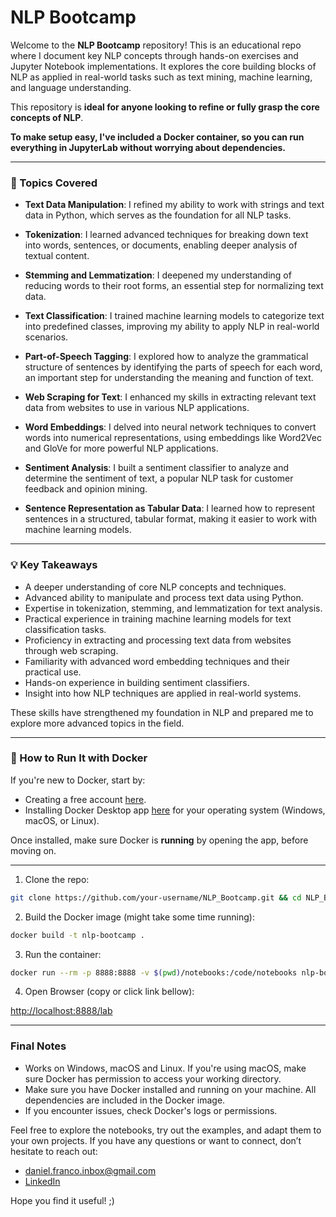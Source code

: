 # NLP Bootcamp

Welcome to the **NLP Bootcamp** repository! This is an educational repo where I document key NLP concepts through hands-on exercises and Jupyter Notebook implementations. It explores the core building blocks of NLP as applied in real-world tasks such as text mining, machine learning, and language understanding.

This repository is **ideal for anyone looking to refine or fully grasp the core concepts of NLP**.

**To make setup easy, I've included a Docker container, so you can run everything in JupyterLab without worrying about dependencies.**

---

### 📘 Topics Covered

- **Text Data Manipulation**: I refined my ability to work with strings and text data in Python, which serves as the foundation for all NLP tasks.
  
- **Tokenization**: I learned advanced techniques for breaking down text into words, sentences, or documents, enabling deeper analysis of textual content.

- **Stemming and Lemmatization**: I deepened my understanding of reducing words to their root forms, an essential step for normalizing text data.

- **Text Classification**: I trained machine learning models to categorize text into predefined classes, improving my ability to apply NLP in real-world scenarios.

- **Part-of-Speech Tagging**: I explored how to analyze the grammatical structure of sentences by identifying the parts of speech for each word, an important step for understanding the meaning and function of text.

- **Web Scraping for Text**: I enhanced my skills in extracting relevant text data from websites to use in various NLP applications.

- **Word Embeddings**: I delved into neural network techniques to convert words into numerical representations, using embeddings like Word2Vec and GloVe for more powerful NLP applications.

- **Sentiment Analysis**: I built a sentiment classifier to analyze and determine the sentiment of text, a popular NLP task for customer feedback and opinion mining.

- **Sentence Representation as Tabular Data**: I learned how to represent sentences in a structured, tabular format, making it easier to work with machine learning models.

---

### 💡 Key Takeaways

- A deeper understanding of core NLP concepts and techniques.
- Advanced ability to manipulate and process text data using Python.
- Expertise in tokenization, stemming, and lemmatization for text analysis.
- Practical experience in training machine learning models for text classification tasks.
- Proficiency in extracting and processing text data from websites through web scraping.
- Familiarity with advanced word embedding techniques and their practical use.
- Hands-on experience in building sentiment classifiers.
- Insight into how NLP techniques are applied in real-world systems.

These skills have strengthened my foundation in NLP and prepared me to explore more advanced topics in the field.

---

### 🐳 How to Run It with Docker

If you're new to Docker, start by:

- Creating a free account <a href="https://app.docker.com/signup" target="_blank">here</a>.
- Installing Docker Desktop app <a href="https://www.docker.com/get-started/" target="_blank"> here</a> for your operating system (Windows, macOS, or Linux).

Once installed, make sure Docker is **running** by opening the app, before moving on.

---

1. Clone the repo:

```bash
git clone https://github.com/your-username/NLP_Bootcamp.git && cd NLP_Bootcamp
```

2. Build the Docker image (might take some time running):

```bash
docker build -t nlp-bootcamp .
```

3. Run the container:
```bash 
docker run --rm -p 8888:8888 -v $(pwd)/notebooks:/code/notebooks nlp-bootcamp
```

4. Open Browser (copy or click link bellow): 

<a href="http://localhost:8888/lab" target="_blank">http://localhost:8888/lab</a>

---

### Final Notes

* Works on Windows, macOS and Linux. If you're using macOS, make sure Docker has permission to access your working directory. <br>
* Make sure you have Docker installed and running on your machine. All dependencies are included in the Docker image. <br>
* If you encounter issues, check Docker's logs or permissions.

Feel free to explore the notebooks, try out the examples, and adapt them to your own projects. 
If you have any questions or want to connect, don’t hesitate to reach out:

-  [daniel.franco.inbox@gmail.com](mailto:daniel.franco.inbox@gmail.com)  
-  <a href="https://www.linkedin.com/in/daniel-abrantes-franco/" target="_blank">LinkedIn</a>

Hope you find it useful! ;)